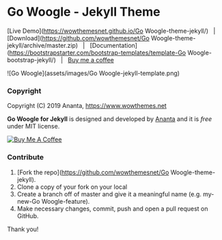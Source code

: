 # Go Woogle - Jekyll Theme

[Live Demo](https://wowthemesnet.github.io/Go Woogle-theme-jekyll/) &nbsp; | &nbsp; [Download](https://github.com/wowthemesnet/Go Woogle-theme-jekyll/archive/master.zip) &nbsp; | &nbsp; [Documentation](https://bootstrapstarter.com/bootstrap-templates/template-Go Woogle-bootstrap-jekyll/) &nbsp; | &nbsp; [Buy me a coffee](https://www.wowthemes.net/donate/)

![Go Woogle](assets/images/Go Woogle-jekyll-template.png)


### Copyright

Copyright (C) 2019 Ananta, https://www.wowthemes.net

**Go Woogle for Jekyll** is designed and developed by [Ananta](https://www.wowthemes.net) and it is *free* under MIT license. 

<a href="https://www.wowthemes.net/donate/" target="_blank"><img src="https://www.buymeacoffee.com/assets/img/custom_images/orange_img.png" alt="Buy Me A Coffee" style="height: auto !important;width: auto !important;" ></a>

### Contribute

1. [Fork the repo](https://github.com/wowthemesnet/Go Woogle-theme-jekyll).
2. Clone a copy of your fork on your local
3. Create a branch off of master and give it a meaningful name (e.g. my-new-Go Woogle-feature).
4. Make necessary changes, commit, push and open a pull request on GitHub.

Thank you!
